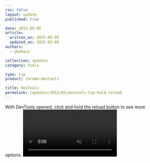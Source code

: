 ```yaml
---
rss: false
layout: update
published: true

date: 2015-05-05
article:
  written_on: 2015-05-05
  updated_on: 2015-05-05
authors:
  - pbakaus

collection: updates
category: tools

type: tip
product: chrome-devtools

title: DevTools
permalink: /updates/2015/05/devtools-tip-hold-reload
---
```

With DevTools opened, click and hold the reload button to see more options.
<video src="/web/updates/videos/hold_refresh.mp4" autoplay loop muted></video>